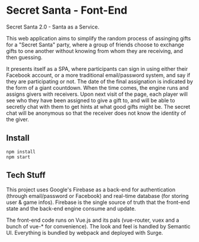 # Secret Santa - Font-End
Secret Santa 2.0 - Santa as a Service.

This web application aims to simplify the random process of assinging gifts for
a "Secret Santa" party, where a group of friends choose to exchange gifts to one
another without knowing from whom they are receiving, and then guessing.

It presents itself as a SPA, where participants can sign in using either their Facebook account,
or a more traditional email/password system, and say if they are participating or not.
The date of the final assignation is indicated by the form of a giant countdown.
When the time comes, the engine runs and assigns givers with receivers.
Upon next visit of the page, each player will see who they have been assigned to give a gift to,
and will be able to secretly chat with them to get hints at what good gifts might be.
The secret chat will be anonymous so that the receiver does not know the identity of the giver.

## Install

```
npm install
npm start
```

## Tech Stuff

This project uses Google's Firebase as a back-end for authentication (through email/password or Facebook)
and real-time database (for storing user & game infos). Firebase is the single source of truth that
the front-end state and the back-end engine consume and update.

The front-end code runs on Vue.js and its pals (vue-router, vuex and a bunch of vue-* for convenience).
The look and feel is handled by Semantic UI.
Everything is bundled by webpack and deployed with Surge.
